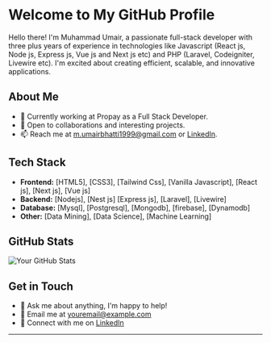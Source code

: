 # Welcome to My GitHub Profile

Hello there! I'm Muhammad Umair, a passionate full-stack developer with three plus years of experience in technologies like Javascript (React js, Node js, Express js, Vue js and Next js etc) and PHP (Laravel, Codeigniter, Livewire etc). I'm excited about creating efficient, scalable, and innovative applications.

## About Me

- 💼 Currently working at Propay as a Full Stack Developer.
- 🤝 Open to collaborations and interesting projects.
- 📫 Reach me at [m.umairbhatti1999@gmail.com](mailto:m.umairbhatti1999@gmail.com) or [LinkedIn](https://www.linkedin.com/in/muhammad-umair-a134671bb/).

## Tech Stack

- **Frontend:** [HTML5], [CSS3], [Tailwind Css], [Vanilla Javascript], [React js], [Next js], [Vue js]
- **Backend:** [Nodejs], [Nest js] [Express js], [Laravel], [Livewire]
- **Database:** [Mysql], [Postgresql], [Mongodb], [firebase], [Dynamodb]
- **Other:** [Data Mining], [Data Science], [Machine Learning]

## GitHub Stats

![Your GitHub Stats](https://github-readme-stats.vercel.app/api?username=umair-exe&show_icons=true&hide_title=true&count_private=true&hide=prs&theme=radical)

## Get in Touch

- 💬 Ask me about anything, I'm happy to help!
- 📧 Email me at [youremail@example.com](mailto:m.umairbhatti1999@gmail.com)
- 🤝 Connect with me on [LinkedIn](https://www.linkedin.com/in/muhammad-umair-a134671bb/)

---
